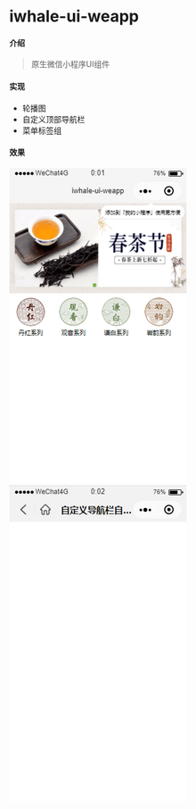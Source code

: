 # iwhale-ui-weapp

#### 介绍

> 原生微信小程序UI组件

#### 实现

* 轮播图
* 自定义顶部导航栏
* 菜单标签组

#### 效果

![index](./screenshot/index.png)
![navbar](./screenshot/navbar.png)